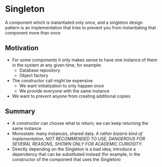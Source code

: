 # Singleton

A component which is inatantiated only once, and a singleton design pattern is an implementation that tries to prevent you from instantiating that component more than once

## Motivation

- For some components it only makes sense to have one instance of them in the system at any given time, for example:
  - Database repository
  - Object factory
- The constructor call might be expensive
  - We want initialization to only happen once
  - We provide everyone with the same instance
- We want to prevent anyone from creating additional copies

## Summary
- A constructor can choose what to return; we can keep returning the same instance
- Monostate: many instances, shared data. *A rather bizarre kind of implementation, NOT RECOMMENDED TO USE, DANGEROUS FOR SEVERAL REASONS, SHOWN ONLY FOR ACADEMIC CURIOSITY.*
- Directly depending on the Singleton is a bad idea; introduce a dependency that can be substituted instead (for example, in the constructor of the component that uses the Singleton)